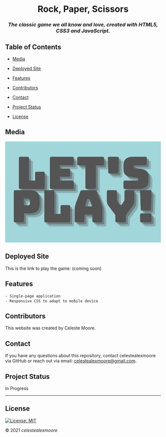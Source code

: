<div align="center">

# Rock, Paper, Scissors

### _The classic game we all know and love, created with HTML5, CSS3 and JavaScript._
</div>

## Table of Contents

- [Media](#Media)

- [Deployed Site](#deployed-site)

- [Features](#Features)

- [Contributors](#Contributors)

- [Contact](#Contact)

- [Project Status](#project-status)

- [License](#License)

## Media

![Photo 1](./assets/photos/banner.png)

## Deployed Site

   This is the link to play the game: (coming soon)

## Features
    - Single-page application
    - Responsive CSS to adapt to mobile device

## Contributors

This website was created by Celeste Moore.

## Contact

If you have any questions about this repository, contact celestealexmoore via GitHub or reach out via email:
celestealexmoore@gmail.com.

## Project Status

In Progress

---

## License

[![License: MIT](https://img.shields.io/badge/License-MIT-blueviolet.svg)](https://opensource.org/licenses/MIT)

© 2021 _celestealexmoore_